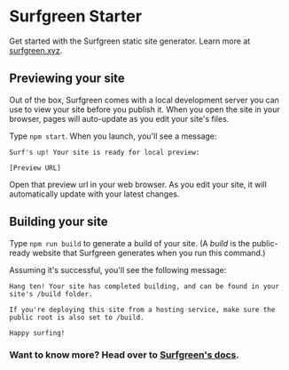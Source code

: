 # Surfgreen Starter

Get started with the Surfgreen static site generator. Learn more at [surfgreen.xyz](https://surfgreen.xyz).

## Previewing your site

Out of the box, Surfgreen comes with a local development server you can use to view your site before you publish it. When you open the site in your browser, pages will auto-update as you edit your site's files.

Type `npm start`. When you launch, you'll see a message:

```
Surf's up! Your site is ready for local preview:

[Preview URL]
```

Open that preview url in your web browser. As you edit your site, it will automatically update with your latest changes.

## Building your site

Type `npm run build` to generate a build of your site. (A *build* is the public-ready website that Surfgreen generates when you run this command.)

Assuming it's successful, you'll see the following message:

```
Hang ten! Your site has completed building, and can be found in your site's /build folder.

If you're deploying this site from a hosting service, make sure the public root is also set to /build.

Happy surfing!
```

### Want to know more? Head over to [Surfgreen's docs](https://surfgreen.xyz/docs/getting-started.html).